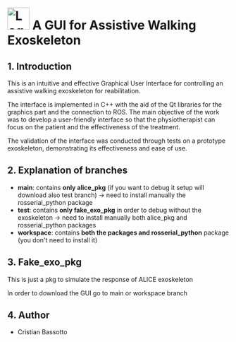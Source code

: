 # <img src="https://github.com/cristianbass01/GUI_robotic_exoskeleton/assets/72708597/bb79ef7b-30f0-4e3a-9ffb-870d1a9cd80b" alt="Logo" width="50" height="50"> A GUI for Assistive Walking Exoskeleton
## 1. Introduction
This is an intuitive and effective Graphical User Interface for controlling an assistive walking exoskeleton for reabilitation. 

The interface is implemented in C++ with the aid of the Qt libraries for the graphics part and the connection to ROS. The main objective of the work was to develop a user-friendly interface so that the physiotherapist can focus on the patient and the effectiveness of the treatment. 

The validation of the interface was conducted through tests on a prototype exoskeleton, demonstrating its effectiveness and ease of use. 

## 2. Explanation of branches
- **main**: contains **only alice_pkg** (if you want to debug it setup will download also test branch) -> need to install manually the rosserial_python package
- **test**: contains **only fake_exo_pkg** in order to debug without the exoskeleton -> need to install manually both alice_pkg and rosserial_python packages
- **workspace**: contains **both the packages and rosserial_python** package (you don't need to install it)

## 3. Fake_exo_pkg
This is just a pkg to simulate the response of ALICE exoskeleton

In order to download the GUI go to main or workspace branch

## 4. Author
- Cristian Bassotto
